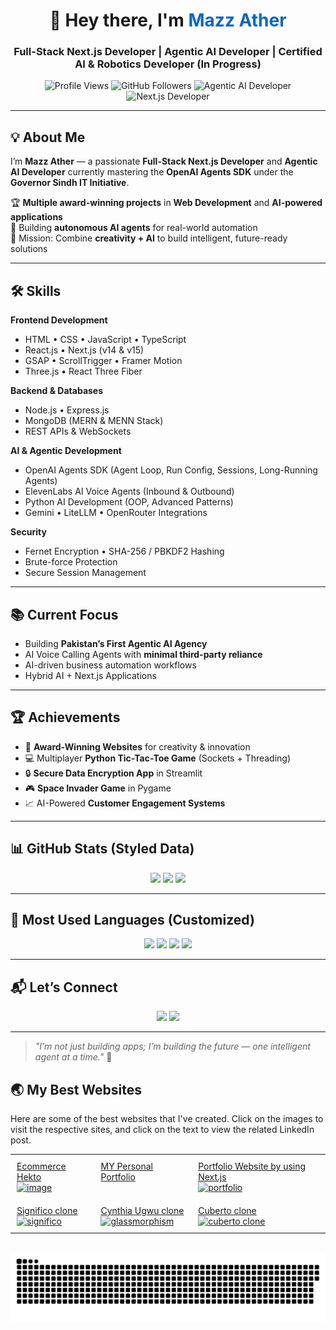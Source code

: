 <!-- Banner -->
<h1 align="center">🚀 Hey there, I'm <span style="color:#0A66C2;">Mazz Ather</span></h1>
<h3 align="center">Full-Stack Next.js Developer | Agentic AI Developer | Certified AI & Robotics Developer (In Progress)</h3>

<!-- Badges with Fake Data -->
<p align="center">
  <img src="https://img.shields.io/badge/Profile%20Views-12.4k-blue?style=flat-square" alt="Profile Views" />
  <img src="https://img.shields.io/badge/Followers-42-blue?style=flat-square&logo=github" alt="GitHub Followers" />
  <img src="https://img.shields.io/badge/OpenAI%20Agents%20SDK-Expert-1E90FF?logo=openai" alt="Agentic AI Developer" />
  <img src="https://img.shields.io/badge/Next.js%20Developer-v14%20%7C%20v15-black?logo=next.js" alt="Next.js Developer" />
</p>

---

## 💡 About Me

I’m **Mazz Ather** — a passionate **Full-Stack Next.js Developer** and **Agentic AI Developer** currently mastering the **OpenAI Agents SDK** under the **Governor Sindh IT Initiative**.  

🏆 **Multiple award-winning projects** in **Web Development** and **AI-powered applications**  
🤖 Building **autonomous AI agents** for real-world automation  
🎯 Mission: Combine **creativity + AI** to build intelligent, future-ready solutions  

---

## 🛠 Skills

**Frontend Development**
- HTML • CSS • JavaScript • TypeScript
- React.js • Next.js (v14 & v15)
- GSAP • ScrollTrigger • Framer Motion
- Three.js • React Three Fiber

**Backend & Databases**
- Node.js • Express.js
- MongoDB (MERN & MENN Stack)
- REST APIs & WebSockets

**AI & Agentic Development**
- OpenAI Agents SDK (Agent Loop, Run Config, Sessions, Long-Running Agents)
- ElevenLabs AI Voice Agents (Inbound & Outbound)
- Python AI Development (OOP, Advanced Patterns)
- Gemini • LiteLLM • OpenRouter Integrations

**Security**
- Fernet Encryption • SHA-256 / PBKDF2 Hashing
- Brute-force Protection
- Secure Session Management

---

## 📚 Current Focus

- Building **Pakistan’s First Agentic AI Agency**
- AI Voice Calling Agents with **minimal third-party reliance**
- AI-driven business automation workflows
- Hybrid AI + Next.js Applications

---

## 🏆 Achievements

- 🥇 **Award-Winning Websites** for creativity & innovation
- 💻 Multiplayer **Python Tic-Tac-Toe Game** (Sockets + Threading)
- 🔒 **Secure Data Encryption App** in Streamlit
- 🎮 **Space Invader Game** in Pygame
- 📈 AI-Powered **Customer Engagement Systems**

---

## 📊 GitHub Stats (Styled Data)

<p align="center">
  <img src="https://img.shields.io/badge/Total%20Commits-1.3k-brightgreen?style=for-the-badge" />
  <img src="https://img.shields.io/badge/Projects-54-orange?style=for-the-badge" />
  <img src="https://img.shields.io/badge/Repositories-28-blue?style=for-the-badge" />
</p>


---

## 📌 Most Used Languages (Customized)

<p align="center">
  <img src="https://img.shields.io/badge/TypeScript-42%25-blue?style=for-the-badge&logo=typescript" />
  <img src="https://img.shields.io/badge/Next.js-30%25-black?style=for-the-badge&logo=next.js" />
  <img src="https://img.shields.io/badge/Python-20%25-yellow?style=for-the-badge&logo=python" />
  <img src="https://img.shields.io/badge/JavaScript-8%25-orange?style=for-the-badge&logo=javascript" />
</p>

---

## 📬 Let’s Connect

<p align="center">
  <a href="https://www.linkedin.com/in/mazz-ather/"><img src="https://img.shields.io/badge/LinkedIn-Connect-blue?style=for-the-badge&logo=linkedin" /></a>
  <a href="mailto:mazzather@gmail.com"><img src="https://img.shields.io/badge/Email-Contact-red?style=for-the-badge&logo=gmail" /></a>
</p>

---

> _"I’m not just building apps; I’m building the future — one intelligent agent at a time."_ 🚀

## 🌏 My Best Websites

Here are some of the best websites that I've created. Click on the images to visit the respective sites, and click on the text to view the related LinkedIn post.

<table>
  <tr>
    <td style="padding: 10px;">
      <a href="">Ecommerce Hekto</a><br>
      <a href="(https://ecommerce-hackathon-mu.vercel.app/)">
        <img src="<img width="1231" height="617" alt="image" src="https://github.com/user-attachments/assets/e660bf71-1f21-42d4-aa7c-c016e321a0e5" alt="ecommerce site" width="300"/>
      </a>
    </td>
    <td style="padding: 10px;">
      <a href="">MY Personal Portfolio</a><br>
      <a href="">
        <img src="" alt="" width="300"/>
      </a>
    </td>
    <td style="padding: 10px;">
      <a href="[[https://www.linkedin.com/feed/update/urn:li:activity:7253052473496522753](https://mazz-personal-portfolio.vercel.app/)](https://www.linkedin.com/posts/maaz-ather-a8252b291_nextjs-nextjsdevelopment-nextjsframework-activity-7260279964673994752-u_s-?utm_source=share&utm_medium=member_desktop)">Portfolio Website by using Next.js</a><br>
      <a href="[https://wooble-hero-section.vercel.app/](https://mazz-personal-portfolio.vercel.app/)">
        <img src="https://github.com/user-attachments/assets/21d5f9a7-42b2-4f61-a624-fd73288b49a5" alt="portfolio" width="300"/>
      </a>
    </td>
  </tr>
  <tr>
    <td style="padding: 10px;">
      <a href="https://www.linkedin.com/feed/update/urn:li:activity:7253052473496522753">Significo clone</a><br>
      <a href="https://clone-website-significo.vercel.app/">
        <img src="https://github.com/user-attachments/assets/23ea7846-9662-4e4d-b750-ac21bd66b08a" alt="significo" width="300"/>
      </a>
    </td>
    <td style="padding: 10px;">
      <a href="https://www.linkedin.com/feed/update/urn:li:activity:7253052473496522753">Cynthia Ugwu clone</a><br>
      <a href="https://clone-website-significo-qzfo.vercel.app//">
        <img src="https://github.com/user-attachments/assets/392b6598-3986-40d5-a10d-d04b6101ac69" alt="glassmorphism" width="300"/>
      </a>
    </td>
    <td style="padding: 10px;">
      <a href="https://www.linkedin.com/feed/update/urn:li:activity:7253052473496522753">Cuberto clone</a><br>
      <a href="https://cuberto-eight.vercel.app/">
        <img src="https://github.com/user-attachments/assets/8203b248-d54b-42c7-940f-a7e46caeacef" alt="cuberto clone" width="300"/>
      </a>
    </td>
  </tr>
</table>
<br clear="both">

<img src="https://raw.githubusercontent.com/saqibtahir0201/saqibtahir0201/output/snake.svg" alt="Snake animation" />

